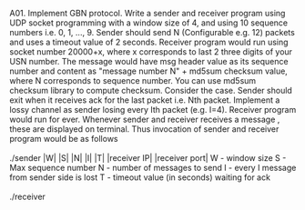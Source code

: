 A01. Implement GBN protocol. Write a sender and receiver program using UDP socket programming with a window size of 4, and using 10 sequence numbers i.e. 0, 1, ..., 9. Sender should send N (Configurable e.g. 12) packets and uses a timeout value of 2 seconds. Receiver program would run using socket number 20000+x, where x corresponds to last 2 three digits of your USN number. The message would have msg header value as its sequence number and content as "message number N" + md5sum checksum value, where N corresponds to sequence number. You can use md5sum checksum library to compute checksum. Consider the case. Sender should exit when it receives ack for the last packet i.e. Nth packet. Implement a lossy channel as sender losing every Ith packet (e.g. I=4). Receiver program would run for ever. Whenever sender and receiver receives a message , these are displayed on terminal.
Thus invocation of sender and receiver program would be as follows
<br/><br/>
./sender |W| |S| |N| |I| |T| |receiver IP| |receiver port|
  W - window size
  S - Max sequence number
  N - number of messages to send
  I - every I message from sender side is lost
  T - timeout value (in seconds) waiting for ack
<br/><br/>
./receiver <S> <receiver port>
